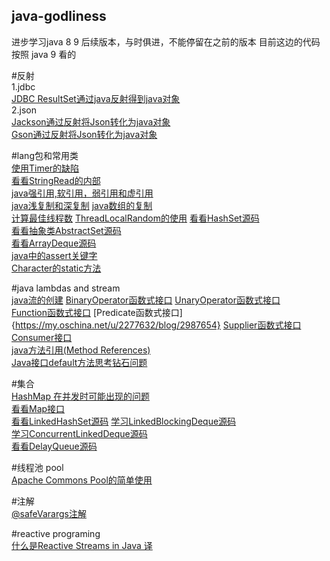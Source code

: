 ## java-godliness
进步学习java 8 9 后续版本，与时俱进，不能停留在之前的版本
目前这边的代码 按照 java 9 看的

#反射  
1.jdbc  
[JDBC ResultSet通过java反射得到java对象](https://my.oschina.net/u/2277632/blog/3040455)  
2.json  
[Jackson通过反射将Json转化为java对象](https://my.oschina.net/u/2277632/blog/3040287)  
[Gson通过反射将Json转化为java对象](https://my.oschina.net/u/2277632/blog/3039655)  

#lang包和常用类  
[使用Timer的缺陷](https://my.oschina.net/u/2277632/blog/3031098)  
[看看StringRead的内部](https://my.oschina.net/u/2277632/blog/3038881)  
[java强引用,软引用，弱引用和虚引用](https://my.oschina.net/u/2277632/blog/3025400)  
[java浅复制和深复制](https://my.oschina.net/u/2277632/blog/3024862)
[java数组的复制](https://my.oschina.net/u/2277632/blog/3024260)  
[计算最佳线程数](https://my.oschina.net/u/2277632/blog/3013790)
[ThreadLocalRandom的使用](https://my.oschina.net/u/2277632/blog/2999427) 
[看看HashSet源码](https://my.oschina.net/u/2277632/blog/2998834)  
[看看抽象类AbstractSet源码](https://my.oschina.net/u/2277632/blog/2994358)  
[看看ArrayDeque源码](https://my.oschina.net/u/2277632/blog/2907407)  
[java中的assert关键字](https://my.oschina.net/u/2277632/blog/2879188)  
[Character的static方法](https://my.oschina.net/u/2277632/blog/2247834)  


#java lambdas and stream  
[java流的创建](https://my.oschina.net/u/2277632/blog/2998961)
[BinaryOperator函数式接口](https://my.oschina.net/u/2277632/blog/2991266)
[UnaryOperator函数式接口](https://my.oschina.net/u/2277632/blog/2990520)  
[Function函数式接口](https://my.oschina.net/u/2277632/blog/2988226)
[Predicate函数式接口]{https://my.oschina.net/u/2277632/blog/2987654}
[Supplier函数式接口](https://my.oschina.net/u/2277632/blog/2986467)  
[Consumer接口](https://my.oschina.net/u/2277632/blog/2985279)  
[java方法引用(Method References)](https://my.oschina.net/u/2277632/blog/2979236)  
[Java接口default方法思考钻石问题](https://my.oschina.net/u/2277632/blog/2873862)  

#集合  
[HashMap 在并发时可能出现的问题](https://my.oschina.net/u/2277632/blog/3029987)  
[看看Map接口](https://my.oschina.net/u/2277632/blog/3009648)  
[看看LinkedHashSet源码](https://my.oschina.net/u/2277632/blog/3009438) 
[学习LinkedBlockingDeque源码](https://my.oschina.net/u/2277632/blog/2986175)    
[学习ConcurrentLinkedDeque源码](https://my.oschina.net/u/2277632/blog/2980321)  
[看看DelayQueue源码](https://my.oschina.net/u/2277632/blog/2255846)  


#线程池 pool  
[Apache Commons Pool的简单使用](https://my.oschina.net/u/2277632/blog/3038397)

#注解  
[@safeVarargs注解](https://my.oschina.net/u/2277632/blog/2967078)

#reactive programing  
[什么是Reactive Streams in Java 译](https://my.oschina.net/u/2277632/blog/2239976)

